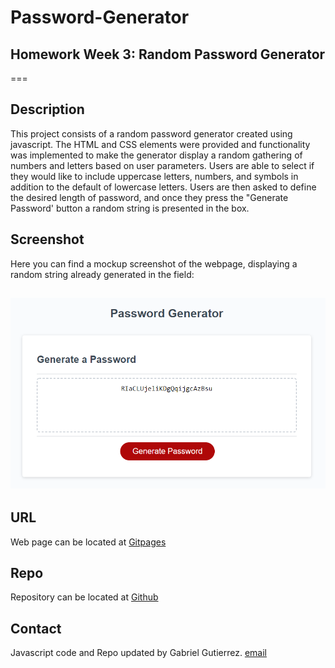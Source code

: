 # Password-Generator
## Homework Week 3: Random Password Generator
===

## Description
This project consists of a random password generator created using javascript.  The HTML and CSS elements were provided and functionality was implemented to make the generator display a random gathering of numbers and letters based on user parameters.  Users are able to select if they would like to include uppercase letters, numbers, and symbols in addition to the default of lowercase letters.  Users are then asked to define the desired length of password, and once they press the "Generate Password' button a random string is presented in the box.

## Screenshot
Here you can find a mockup screenshot of the webpage, displaying a random string already generated in the field:

![screenshot](./assets/images/screenshot.PNG)
---

## URL
Web page can be located at [Gitpages](https://mrg105.github.io/Password-Generator/ "Password Generator")

## Repo
Repository can be located at [Github](https://github.com/MrG105/Password-Generator "Github")

## Contact
Javascript code and Repo updated by Gabriel Gutierrez.  [email](poo328@my.utsa.edu "email")